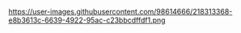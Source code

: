 https://user-images.githubusercontent.com/98614666/218313368-e8b3613c-6639-4922-95ac-c23bbcdffdf1.png
